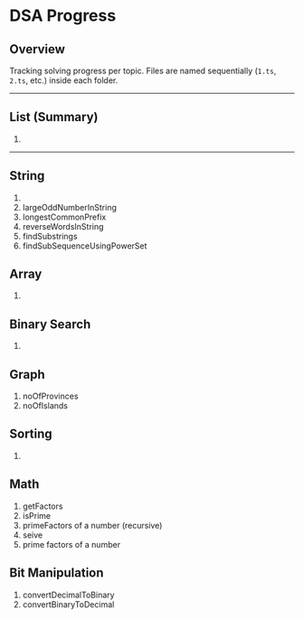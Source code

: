 # DSA Progress

## Overview

Tracking solving progress per topic. Files are named sequentially (`1.ts`, `2.ts`, etc.) inside each folder.

---

## List (Summary)

1.

---

## String

1.
2. largeOddNumberInString
3. longestCommonPrefix
4. reverseWordsInString
5. findSubstrings
6. findSubSequenceUsingPowerSet

## Array

1.

## Binary Search

1.

## Graph

1. noOfProvinces
2. noOfIslands

## Sorting

1.

## Math

1. getFactors
2. isPrime
3. primeFactors of a number (recursive)
4. seive
5. prime factors of a number

## Bit Manipulation

1. convertDecimalToBinary
2. convertBinaryToDecimal
